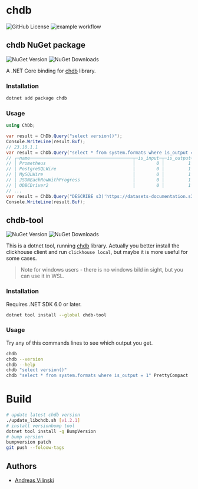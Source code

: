 # chdb

![GitHub License](https://img.shields.io/github/license/chdb-io/chdb-dotnet)
![example workflow](https://github.com/chdb-io/chdb-dotnet/actions/workflows/dotnet.yml/badge.svg)


## chdb NuGet package

![NuGet Version](https://img.shields.io/nuget/vpre/chdb)
![NuGet Downloads](https://img.shields.io/nuget/dt/chdb)


A .NET Core binding for [chdb](https://doc.chdb.io) library.


### Installation

```bash
dotnet add package chdb
```

### Usage

```csharp
using ChDb;

var result = ChDb.Query("select version()");
Console.WriteLine(result.Buf);
// 23.10.1.1
var result = ChDb.Query("select * from system.formats where is_output = 1", "PrettyCompact");
// ┌─name───────────────────────────────────────┬─is_input─┬─is_output─┬─supports_parallel_parsing─┬─supports_parallel_formatting─┐
// │ Prometheus                                 │        0 │         1 │                         0 │                            0 │
// │ PostgreSQLWire                             │        0 │         1 │                         0 │                            0 │
// │ MySQLWire                                  │        0 │         1 │                         0 │                            0 │
// │ JSONEachRowWithProgress                    │        0 │         1 │                         0 │                            0 │
// │ ODBCDriver2                                │        0 │         1 │                         0 │                            0 │
// ...
var result = ChDb.Query("DESCRIBE s3('https://datasets-documentation.s3.eu-west-3.amazonaws.com/house_parquet/house_0.parquet')");
Console.WriteLine(result.Buf);
```

## chdb-tool

![NuGet Version](https://img.shields.io/nuget/vpre/chdb-tool)
![NuGet Downloads](https://img.shields.io/nuget/dt/chdb-tool)

This is a dotnet tool, running [chdb](https://doc.chdb.io) library.
Actually you better install the clickhouse client and run `clickhouse local`, but maybe it is more useful for some cases.

>Note for windows users - there is no windows bild in sight, but you can use it in WSL.

### Installation

Requires .NET SDK 6.0 or later.

```bash
dotnet tool install --global chdb-tool
```

### Usage

Try any of this commands lines to see which output you get.

```bash
chdb
chdb --version
chdb --help
chdb "select version()"
chdb "select * from system.formats where is_output = 1" PrettyCompact
```

# Build

```bash
# update latest chdb version
./update_libchdb.sh [v1.2.1]
# install versionbump tool
dotnet tool install -g BumpVersion
# bump version
bumpversion patch
git push --foloow-tags
```

## Authors

* [Andreas Vilinski](https://github.com/vilinski)
